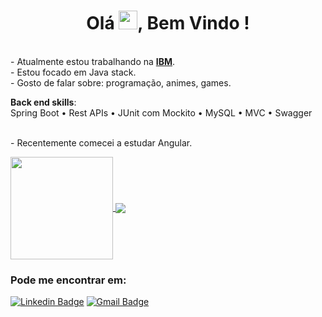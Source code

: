 <h1 align="center">Olá <img src="https://raw.githubusercontent.com/kaueMarques/kaueMarques/master/hi.gif" width="30px">, Bem Vindo !</h1>

<br/>- Atualmente estou trabalhando na **[IBM](https://www.ibm.com/br-pt)**. 
<br/>- Estou focado em Java stack.
<br/>- Gosto de falar sobre: programação, animes, games.

**Back end skills**:<br/>
Spring Boot •  Rest APIs • JUnit com Mockito • MySQL • MVC • Swagger

<br/>- Recentemente comecei a estudar Angular.


<a href="https://github.com/anuraghazra/github-readme-stats">
  <img align="center" height="164" src="https://github-readme-stats.vercel.app/api?username=jefersonbitencourtv&show_icons=true&theme=tokyonight" />
</a>
<a href="https://github.com/anuraghazra/convoychat">
  <img align="center" src="https://github-readme-stats.vercel.app/api/top-langs/?username=jefersonbitencourtv&layout=compact&theme=tokyonight" />
</a>



### Pode me encontrar em:
[![Linkedin Badge](https://img.shields.io/badge/-Find%20me%20on%20Linkedin-6A5ACD?style=flat-square&logo=Linkedin&logoColor=white&link=https://www.linkedin.com/in/jeferson-bitencourt/)](https://www.linkedin.com/in/jeferson-bitencourt/)
[![Gmail Badge](https://img.shields.io/badge/-Send%20me%20an%20email-6A5ACD?style=flat-square&logo=Gmail&logoColor=white&link=mailto:jeferson@hotmail.com)](mailto:jeferson267@hotmail.com)
